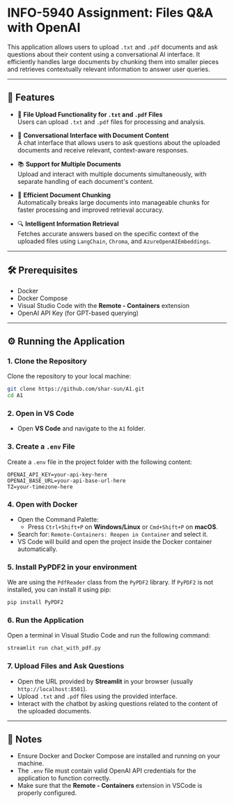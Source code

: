 # INFO-5940 Assignment: Files Q&A with OpenAI

This application allows users to upload `.txt` and `.pdf` documents and ask questions about their content using a conversational AI interface. It efficiently handles large documents by chunking them into smaller pieces and retrieves contextually relevant information to answer user queries.

---

## 🚀 Features

- 📄 **File Upload Functionality for `.txt` and `.pdf` Files**  
  Users can upload `.txt` and `.pdf` files for processing and analysis.

- 💬 **Conversational Interface with Document Content**  
  A chat interface that allows users to ask questions about the uploaded documents and receive relevant, context-aware responses.

- 📚 **Support for Multiple Documents**  
  Upload and interact with multiple documents simultaneously, with separate handling of each document's content.

- 📏 **Efficient Document Chunking**  
  Automatically breaks large documents into manageable chunks for faster processing and improved retrieval accuracy.

- 🔍 **Intelligent Information Retrieval**  
  Fetches accurate answers based on the specific context of the uploaded files using `LangChain`, `Chroma`, and `AzureOpenAIEmbeddings`.

---

## 🛠️ Prerequisites

- Docker
- Docker Compose
- Visual Studio Code with the **Remote - Containers** extension
- OpenAI API Key (for GPT-based querying)

---

## ⚙️ Running the Application

### 1. **Clone the Repository**

Clone the repository to your local machine:

```bash
git clone https://github.com/shar-sun/A1.git
cd A1
```

### 2. **Open in VS Code**

- Open **VS Code** and navigate to the `A1` folder.

### 3. **Create a `.env` File**
    
Create a `.env` file in the project folder with the following content:

```env
OPENAI_API_KEY=your-api-key-here
OPENAI_BASE_URL=your-api-base-url-here
TZ=your-timezone-here
```

### 4. **Open with Docker**
- Open the Command Palette:
  - Press `Ctrl+Shift+P` on **Windows/Linux** or `Cmd+Shift+P` on **macOS**.
- Search for: `Remote-Containers: Reopen in Container` and select it.
- VS Code will build and open the project inside the Docker container automatically.

### 5. **Install PyPDF2 in your environment**

We are using the `PdfReader` class from the `PyPDF2` library. If `PyPDF2` is not installed, you can install it using pip:  

```bash
pip install PyPDF2
```

### 6. **Run the Application**

Open a terminal in Visual Studio Code and run the following command:

```bash
streamlit run chat_with_pdf.py
```

### 7. **Upload Files and Ask Questions**

- Open the URL provided by **Streamlit** in your browser (usually `http://localhost:8501`).
- Upload `.txt` and `.pdf` files using the provided interface.
- Interact with the chatbot by asking questions related to the content of the uploaded documents.

---

## 📝 Notes

- Ensure Docker and Docker Compose are installed and running on your machine.
- The `.env` file must contain valid OpenAI API credentials for the application to function correctly.
- Make sure that the **Remote - Containers** extension in VSCode is properly configured.
